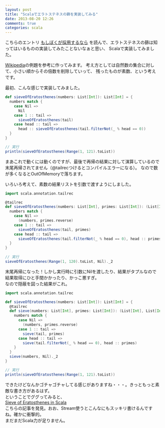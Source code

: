 ```yaml
---
layout: post
title: "Scalaでエラトステネスの篩を実装してみる"
date: 2013-08-20 12:26
comments: true
categories: scala
---
```


こちらのエントリ
[もしぼくが採用するなら](http://udzura.hatenablog.jp/entry/2013/08/17/021446)
を読んで、エラトステネスの篩は知ってはいるものの実装してみたことないなぁと思い、
Scalaで実装してみました。

[Wikipedia](http://ja.wikipedia.org/wiki/%E3%82%A8%E3%83%A9%E3%83%88%E3%82%B9%E3%83%86%E3%83%8D%E3%82%B9%E3%81%AE%E7%AF%A9)の例題を参考に作ってみます。
考え方としては自然数の集合に対して、小さい順からその倍数を削除していって、
残ったものが素数、という考えです。


最初、こんな感じで実装してみました。
```scala 末尾再帰じゃないバージョン
def sieveOfEratosthenes(numbers: List[Int]): List[Int] = {
  numbers match {
    case Nil =>
      Nil
    case 1 :: tail =>
      sieveOfEratosthenes(tail)
    case head :: tail =>
      head :: sieveOfEratosthenes(tail.filterNot(_ % head == 0))
  }
}

// 実行
println(sieveOfEratosthenes(Range(1, 121).toList))
```

まあこれで動くには動くのですが、最後で再帰の結果に対して演算しているので末尾再帰されてません（@tailrecつけるとコンパイルエラーになる）。
なので数が多くなるとOutOfMemoryで落ちます。

いろいろ考えて、素数の結果リストを引数で渡すようにしました。

```scala 末尾再帰バージョン
import scala.annotation.tailrec

@tailrec
def sieveOfEratosthenes(numbers: List[Int], primes: List[Int]): (List[Int], List[Int]) = {
  numbers match {
    case Nil =>
      (numbers, primes.reverse)
    case 1 :: tail =>
      sieveOfEratosthenes(tail, primes)
    case head :: tail =>
      sieveOfEratosthenes(tail.filterNot(_ % head == 0), head :: primes)
  }
}
  
// 実行
sieveOfEratosthenes(Range(1, 120).toList, Nil)._2
```

末尾再帰になった！しかし実行時に引数にNilを渡したり、結果がタプルなので結果取得にひと手間かかったり、かっこ悪すぎ。  
なので隠蔽を図った結果がこれ。

```scala 末尾再帰バージョン（呼び出しをシンプルに）
import scala.annotation.tailrec

def sieveOfEratosthenes(numbers: List[Int]): List[Int] = {
  @tailrec
  def sieve(numbers: List[Int], primes: List[Int]): (List[Int], List[Int]) = {
    numbers match {
      case Nil =>
        (numbers, primes.reverse)
      case 1 :: tail =>
        sieve(tail, primes)
      case head :: tail =>
        sieve(tail.filterNot(_ % head == 0), head :: primes)
    }
  }
  sieve(numbers, Nil)._2
}

// 実行
println(sieveOfEratosthenes(Range(1, 121).toList))
```

できたけどなんかゴチャゴチャしてる感じがありますね・・・。きっともっと素敵な書き方があるはず。  
ということでググってみると、  
[Sieve of Eratosthenes in Scala](http://mogproject.blogspot.jp/2013/05/sieve-of-eratosthenes-in-scala.html)  
こちらの記事を発見。おお、Stream使うとこんなにもスッキリ書けるんですね。確かに衝撃的。  
まだまだScala力が足りません。





